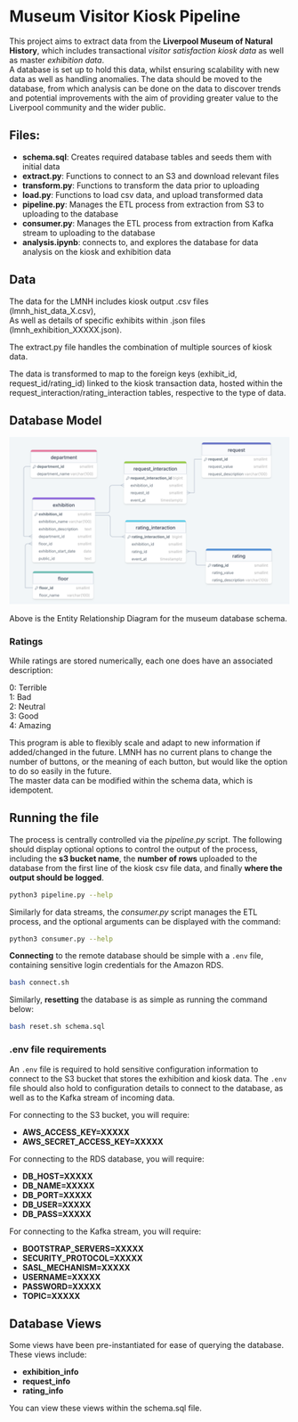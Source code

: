 # Museum Visitor Kiosk Pipeline

This project aims to extract data from the **Liverpool Museum of Natural History**, which includes transactional _visitor satisfaction kiosk data_ as well as master _exhibition data_.   
A database is set up to hold this data, whilst ensuring scalability with new data as well as handling anomalies. The data should be moved to the database, from which analysis can be done on the data to discover trends and potential improvements with the aim of providing greater value to the Liverpool community and the wider public. 

## Files:

* **schema.sql**: Creates required database tables and seeds them with initial data
* **extract.py**: Functions to connect to an S3 and download relevant files
* **transform.py**: Functions to transform the data prior to uploading
* **load.py**: Functions to load csv data, and upload transformed data
* **pipeline.py**: Manages the ETL process from extraction from S3 to uploading to the database
* **consumer.py**: Manages the ETL process from extraction from Kafka stream to uploading to the database
* **analysis.ipynb**: connects to, and explores the database for data analysis on the kiosk and exhibition data

## Data

The data for the LMNH includes kiosk output .csv files (lmnh_hist_data_X.csv),  
As well as details of specific exhibits within .json files (lmnh_exhibition_XXXXX.json).

The extract.py file handles the combination of multiple sources of kiosk data.

The data is transformed to map to the foreign keys (exhibit_id, request_id/rating_id) linked to the kiosk transaction data, hosted within the request_interaction/rating_interaction tables, respective to the type of data.

## Database Model

![Museum ERD](https://github.com/zander931/Liverpool-Museum-of-Natural-History/blob/main/museum_erd.png?raw=true)

Above is the Entity Relationship Diagram for the museum database schema.

### Ratings

While ratings are stored numerically, each one does have an associated description:

0: Terrible  
1: Bad  
2: Neutral  
3: Good  
4: Amazing  

This program is able to flexibly scale and adapt to new information if added/changed in the future.
LMNH has no current plans to change the number of buttons, or the meaning of each button, but would like the option to do so easily in the future.  
The master data can be modified within the schema data, which is idempotent.

## Running the file

The process is centrally controlled via the _pipeline.py_ script. The following should display optional options to control the output of the process, including the **s3 bucket name**, the **number of rows** uploaded to the database from the first line of the kiosk csv file data, and finally **where the output should be logged**. 

```bash
python3 pipeline.py --help
```

Similarly for data streams, the _consumer.py_ script manages the ETL process, and the optional arguments can be displayed with the command:

```bash
python3 consumer.py --help
```

**Connecting** to the remote database should be simple with a `.env` file, containing sensitive login credentials for the Amazon RDS.  
```bash
bash connect.sh
```
Similarly, **resetting** the database is as simple as running the command below:
```bash
bash reset.sh schema.sql
```

### .env file requirements

An `.env` file is required to hold sensitive configuration information to connect to the S3 bucket that stores the exhibition and kiosk data. The `.env` file should also hold to configuration details to connect to the database, as well as to the Kafka stream of incoming data.

For connecting to the S3 bucket, you will require:
 - **AWS_ACCESS_KEY=XXXXX**
 - **AWS_SECRET_ACCESS_KEY=XXXXX**

For connecting to the RDS database, you will require:
 - **DB_HOST=XXXXX**
 - **DB_NAME=XXXXX**
 - **DB_PORT=XXXXX**
 - **DB_USER=XXXXX**
 - **DB_PASS=XXXXX**

For connecting to the Kafka stream, you will require:
 - **BOOTSTRAP_SERVERS=XXXXX**
 - **SECURITY_PROTOCOL=XXXXX**
 - **SASL_MECHANISM=XXXXX**
 - **USERNAME=XXXXX**
 - **PASSWORD=XXXXX**
 - **TOPIC=XXXXX**

## Database Views

Some views have been pre-instantiated for ease of querying the database. These views include:
 - **exhibition_info**  
 - **request_info**  
 - **rating_info**  

 You can view these views within the schema.sql file.